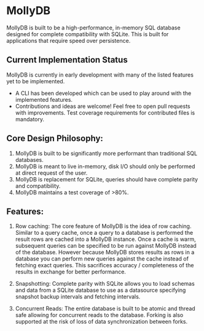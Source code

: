 # MollyDB
MollyDB is built to be a high-performance, in-memory SQL database designed for complete compatibility with SQLite. This is built for applications that require speed over persistence.

## Current Implementation Status
MollyDB is currently in early development with many of the listed features yet to be implemented.
- A CLI has been developed which can be used to play around with the implemented features.
- Contributions and ideas are welcome! Feel free to open pull requests with improvements. Test coverage requirements for contributed files is mandatory.

## Core Design Philosophy:
1. MollyDB is built to be significantly more performant than traditional SQL databases.
2. MollyDB is meant to live in-memory, disk I/O should only be performed at direct request of the user.
3. MollyDB is replacement for SQLite, queries should have complete parity and compatibility.
4. MollyDB maintains a test coverage of >80%.

## Features:
1. Row caching: The core feature of MollyDB is the idea of row caching. Similar to a query cache, once a query to a database is performed the result rows are cached into a MollyDB instance. Once a cache is warm, subsequent queries can be specified to be run against MollyDB instead of the database. However because MollyDB stores results as rows in a database you can perform new queries against the cache instead of fetching exact queries. This sacrifices accuracy / completeness of the results in exchange for better performance.

2. Snapshotting: Complete parity with SQLite allows you to load schemas and data from a SQLite database to use as a datasource specifying snapshot backup intervals and fetching intervals. 

3. Concurrent Reads: The entire database is built to be atomic and thread safe allowing for concurrent reads to the database. Forking is also supported at the risk of loss of data synchronization between forks.